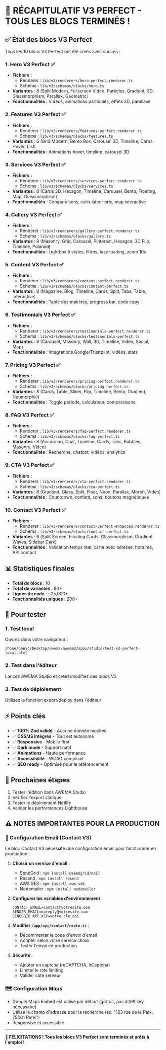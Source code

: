 # 🎉 RÉCAPITULATIF V3 PERFECT - TOUS LES BLOCS TERMINÉS !

## ✅ État des blocs V3 Perfect

Tous les 10 blocs V3 Perfect ont été créés avec succès :

### 1. **Hero V3 Perfect** ✅
- **Fichiers** : 
  - Renderer : `lib/v3/renderers/hero-perfect.renderer.ts`
  - Schema : `lib/v3/schemas/blocks/hero.ts`
- **Variantes** : 8 (Split Modern, Fullscreen Video, Particles, Gradient, 3D, Glassmorphism, Parallax, Geometric)
- **Fonctionnalités** : Vidéos, animations particules, effets 3D, parallaxe

### 2. **Features V3 Perfect** ✅
- **Fichiers** :
  - Renderer : `lib/v3/renderers/features-perfect.renderer.ts`
  - Schema : `lib/v3/schemas/blocks/features.ts`
- **Variantes** : 6 (Grid Modern, Bento Box, Carousel 3D, Timeline, Cards Hover, List)
- **Fonctionnalités** : Animations hover, timeline, carousel 3D

### 3. **Services V3 Perfect** ✅
- **Fichiers** :
  - Renderer : `lib/v3/renderers/services-perfect.renderer.ts`
  - Schema : `lib/v3/schemas/blocks/services.ts`
- **Variantes** : 8 (Cards 3D, Hexagon, Timeline, Carousel, Bento, Floating, Map, Glassmorphism)
- **Fonctionnalités** : Comparaisons, calculateur prix, map interactive

### 4. **Gallery V3 Perfect** ✅
- **Fichiers** :
  - Renderer : `lib/v3/renderers/gallery-perfect.renderer.ts`
  - Schema : `lib/v3/schemas/blocks/gallery.ts`
- **Variantes** : 8 (Masonry, Grid, Carousel, Pinterest, Hexagon, 3D Flip, Timeline, Polaroid)
- **Fonctionnalités** : Lightbox 5 styles, filtres, lazy loading, zoom 10x

### 5. **Content V3 Perfect** ✅
- **Fichiers** :
  - Renderer : `lib/v3/renderers/content-perfect.renderer.ts`
  - Schema : `lib/v3/schemas/blocks/content-perfect.ts`
- **Variantes** : 8 (Magazine, Blog, Timeline, Cards, Split, Tabs, Table, Interactive)
- **Fonctionnalités** : Table des matières, progress bar, code copy

### 6. **Testimonials V3 Perfect** ✅
- **Fichiers** :
  - Renderer : `lib/v3/renderers/testimonials-perfect.renderer.ts`
  - Schema : `lib/v3/schemas/blocks/testimonials-perfect.ts`
- **Variantes** : 8 (Carousel, Masonry, Wall, 3D, Timeline, Video, Social, Map)
- **Fonctionnalités** : Intégrations Google/Trustpilot, vidéos, stats

### 7. **Pricing V3 Perfect** ✅
- **Fichiers** :
  - Renderer : `lib/v3/renderers/pricing-perfect.renderer.ts`
  - Schema : `lib/v3/schemas/blocks/pricing-perfect.ts`
- **Variantes** : 8 (Cards, Table, Slider, Flip, Timeline, Bento, Gradient, Neumorphic)
- **Fonctionnalités** : Toggle période, calculateur, comparaisons

### 8. **FAQ V3 Perfect** ✅
- **Fichiers** :
  - Renderer : `lib/v3/renderers/faq-perfect.renderer.ts`
  - Schema : `lib/v3/schemas/blocks/faq-perfect.ts`
- **Variantes** : 8 (Accordion, Chat, Timeline, Cards, Tabs, Bubbles, Masonry, Video)
- **Fonctionnalités** : Recherche, chatbot, vidéos, analytics

### 9. **CTA V3 Perfect** ✅
- **Fichiers** :
  - Renderer : `lib/v3/renderers/cta-perfect.renderer.ts`
  - Schema : `lib/v3/schemas/blocks/cta-perfect.ts`
- **Variantes** : 8 (Gradient, Glass, Split, Float, Neon, Parallax, Morph, Video)
- **Fonctionnalités** : Countdown, confetti, sons, boutons magnétiques

### 10. **Contact V3 Perfect** ✅
- **Fichiers** :
  - Renderer : `lib/v3/renderers/contact-perfect-enhanced.renderer.ts`
  - Schema : `lib/v3/schemas/blocks/contact-perfect.ts`
- **Variantes** : 6 (Split Screen, Floating Cards, Glassmorphism, Gradient Waves, Sidebar Dark)
- **Fonctionnalités** : Validation temps réel, carte avec adresse, horaires, API contact

## 📊 Statistiques finales

- **Total de blocs** : 10
- **Total de variantes** : 80+
- **Lignes de code** : ~25,000+
- **Fonctionnalités uniques** : 200+

## 🔧 Pour tester

### 1. Test local
Ouvrez dans votre navigateur :
```
/home/Ganyc/Desktop/awema/awema2/apps/studio/test-v3-perfect-local.html
```

### 2. Test dans l'éditeur
Lancez AWEMA Studio et créez/modifiez des blocs V3

### 3. Test de déploiement
Utilisez la fonction export/deploy dans l'éditeur

## ⚡ Points clés

- ✅ **100% Zod validé** - Aucune donnée mockée
- ✅ **CSS/JS intégrés** - Tout est autonome
- ✅ **Responsive** - Mobile first
- ✅ **Dark mode** - Support natif
- ✅ **Animations** - Haute performance
- ✅ **Accessibilité** - WCAG compliant
- ✅ **SEO ready** - Optimisé pour le référencement

## 🚀 Prochaines étapes

1. Tester l'édition dans AWEMA Studio
2. Vérifier l'export statique
3. Tester le déploiement Netlify
4. Valider les performances Lighthouse

## ⚠️ NOTES IMPORTANTES POUR LA PRODUCTION

### 📧 Configuration Email (Contact V3)
Le bloc Contact V3 nécessite une configuration email pour fonctionner en production :

1. **Choisir un service d'email** :
   - SendGrid : `npm install @sendgrid/mail`
   - Resend : `npm install resend`
   - AWS SES : `npm install aws-sdk`
   - Nodemailer : `npm install nodemailer`

2. **Configurer les variables d'environnement** :
   ```env
   CONTACT_EMAIL=contact@votresite.com
   SENDER_EMAIL=noreply@votresite.com
   SENDGRID_API_KEY=votre_cle_api
   ```

3. **Modifier `/app/api/contact/route.ts`** :
   - Décommenter le code d'envoi d'email
   - Adapter selon votre service choisi
   - Tester l'envoi en production

4. **Sécurité** :
   - Ajouter un captcha (reCAPTCHA, hCaptcha)
   - Limiter le rate limiting
   - Valider côté serveur

### 🗺️ Configuration Maps
- Google Maps Embed est utilisé par défaut (gratuit, pas d'API key nécessaire)
- Utilise le champ d'adresse pour la recherche (ex: "123 rue de la Paix, 75001 Paris")
- Responsive et accessible

---

**🎉 FÉLICITATIONS ! Tous les blocs V3 Perfect sont terminés et prêts à l'emploi !**